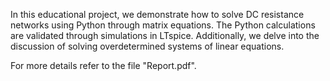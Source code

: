 In this educational project, we demonstrate how to solve DC resistance networks using Python through matrix equations.
The Python calculations are validated through simulations in LTspice.
Additionally, we delve into the discussion of solving overdetermined systems of linear equations.

For more details refer to the file "Report.pdf". 
